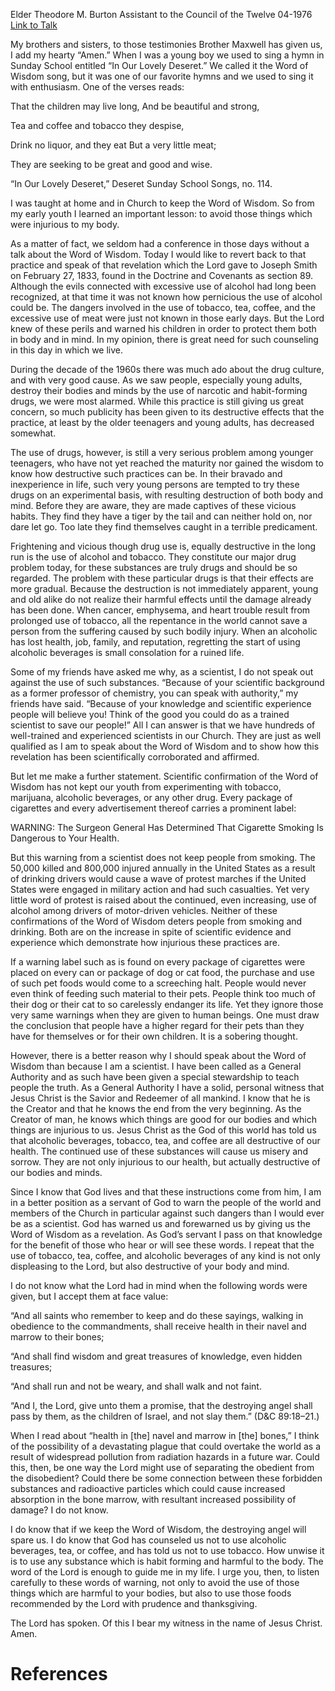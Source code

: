 Elder Theodore M. Burton
Assistant to the Council of the Twelve
04-1976
[Link to Talk](https://www.churchofjesuschrist.org/study/general-conference/1976/04/the-word-of-wisdom?lang=eng)

My brothers and sisters, to those testimonies Brother Maxwell has given us, I add my hearty “Amen.” When I was a young boy we used to sing a hymn in Sunday School entitled “In Our Lovely Deseret.” We called it the Word of Wisdom song, but it was one of our favorite hymns and we used to sing it with enthusiasm. One of the verses reads:





That the children may live long, And be beautiful and strong,

Tea and coffee and tobacco they despise,

Drink no liquor, and they eat But a very little meat;

They are seeking to be great and good and wise.





“In Our Lovely Deseret,” Deseret Sunday School Songs, no. 114.





I was taught at home and in Church to keep the Word of Wisdom. So from my early youth I learned an important lesson: to avoid those things which were injurious to my body.

As a matter of fact, we seldom had a conference in those days without a talk about the Word of Wisdom. Today I would like to revert back to that practice and speak of that revelation which the Lord gave to Joseph Smith on February 27, 1833, found in the Doctrine and Covenants as section 89. Although the evils connected with excessive use of alcohol had long been recognized, at that time it was not known how pernicious the use of alcohol could be. The dangers involved in the use of tobacco, tea, coffee, and the excessive use of meat were just not known in those early days. But the Lord knew of these perils and warned his children in order to protect them both in body and in mind. In my opinion, there is great need for such counseling in this day in which we live.

During the decade of the 1960s there was much ado about the drug culture, and with very good cause. As we saw people, especially young adults, destroy their bodies and minds by the use of narcotic and habit-forming drugs, we were most alarmed. While this practice is still giving us great concern, so much publicity has been given to its destructive effects that the practice, at least by the older teenagers and young adults, has decreased somewhat.

The use of drugs, however, is still a very serious problem among younger teenagers, who have not yet reached the maturity nor gained the wisdom to know how destructive such practices can be. In their bravado and inexperience in life, such very young persons are tempted to try these drugs on an experimental basis, with resulting destruction of both body and mind. Before they are aware, they are made captives of these vicious habits. They find they have a tiger by the tail and can neither hold on, nor dare let go. Too late they find themselves caught in a terrible predicament.

Frightening and vicious though drug use is, equally destructive in the long run is the use of alcohol and tobacco. They constitute our major drug problem today, for these substances are truly drugs and should be so regarded. The problem with these particular drugs is that their effects are more gradual. Because the destruction is not immediately apparent, young and old alike do not realize their harmful effects until the damage already has been done. When cancer, emphysema, and heart trouble result from prolonged use of tobacco, all the repentance in the world cannot save a person from the suffering caused by such bodily injury. When an alcoholic has lost health, job, family, and reputation, regretting the start of using alcoholic beverages is small consolation for a ruined life.

Some of my friends have asked me why, as a scientist, I do not speak out against the use of such substances. “Because of your scientific background as a former professor of chemistry, you can speak with authority,” my friends have said. “Because of your knowledge and scientific experience people will believe you! Think of the good you could do as a trained scientist to save our people!” All I can answer is that we have hundreds of well-trained and experienced scientists in our Church. They are just as well qualified as I am to speak about the Word of Wisdom and to show how this revelation has been scientifically corroborated and affirmed.

But let me make a further statement. Scientific confirmation of the Word of Wisdom has not kept our youth from experimenting with tobacco, marijuana, alcoholic beverages, or any other drug. Every package of cigarettes and every advertisement thereof carries a prominent label:

WARNING: The Surgeon General Has Determined That Cigarette Smoking Is Dangerous to Your Health.

But this warning from a scientist does not keep people from smoking. The 50,000 killed and 800,000 injured annually in the United States as a result of drinking drivers would cause a wave of protest marches if the United States were engaged in military action and had such casualties. Yet very little word of protest is raised about the continued, even increasing, use of alcohol among drivers of motor-driven vehicles. Neither of these confirmations of the Word of Wisdom deters people from smoking and drinking. Both are on the increase in spite of scientific evidence and experience which demonstrate how injurious these practices are.

If a warning label such as is found on every package of cigarettes were placed on every can or package of dog or cat food, the purchase and use of such pet foods would come to a screeching halt. People would never even think of feeding such material to their pets. People think too much of their dog or their cat to so carelessly endanger its life. Yet they ignore those very same warnings when they are given to human beings. One must draw the conclusion that people have a higher regard for their pets than they have for themselves or for their own children. It is a sobering thought.

However, there is a better reason why I should speak about the Word of Wisdom than because I am a scientist. I have been called as a General Authority and as such have been given a special stewardship to teach people the truth. As a General Authority I have a solid, personal witness that Jesus Christ is the Savior and Redeemer of all mankind. I know that he is the Creator and that he knows the end from the very beginning. As the Creator of man, he knows which things are good for our bodies and which things are injurious to us. Jesus Christ as the God of this world has told us that alcoholic beverages, tobacco, tea, and coffee are all destructive of our health. The continued use of these substances will cause us misery and sorrow. They are not only injurious to our health, but actually destructive of our bodies and minds.

Since I know that God lives and that these instructions come from him, I am in a better position as a servant of God to warn the people of the world and members of the Church in particular against such dangers than I would ever be as a scientist. God has warned us and forewarned us by giving us the Word of Wisdom as a revelation. As God’s servant I pass on that knowledge for the benefit of those who hear or will see these words. I repeat that the use of tobacco, tea, coffee, and alcoholic beverages of any kind is not only displeasing to the Lord, but also destructive of your body and mind.

I do not know what the Lord had in mind when the following words were given, but I accept them at face value:

“And all saints who remember to keep and do these sayings, walking in obedience to the commandments, shall receive health in their navel and marrow to their bones;

“And shall find wisdom and great treasures of knowledge, even hidden treasures;

“And shall run and not be weary, and shall walk and not faint.

“And I, the Lord, give unto them a promise, that the destroying angel shall pass by them, as the children of Israel, and not slay them.” (D&C 89:18–21.)

When I read about “health in [the] navel and marrow in [the] bones,” I think of the possibility of a devastating plague that could overtake the world as a result of widespread pollution from radiation hazards in a future war. Could this, then, be one way the Lord might use of separating the obedient from the disobedient? Could there be some connection between these forbidden substances and radioactive particles which could cause increased absorption in the bone marrow, with resultant increased possibility of damage? I do not know.

I do know that if we keep the Word of Wisdom, the destroying angel will spare us. I do know that God has counseled us not to use alcoholic beverages, tea, or coffee, and has told us not to use tobacco. How unwise it is to use any substance which is habit forming and harmful to the body. The word of the Lord is enough to guide me in my life. I urge you, then, to listen carefully to these words of warning, not only to avoid the use of those things which are harmful to your bodies, but also to use those foods recommended by the Lord with prudence and thanksgiving.

The Lord has spoken. Of this I bear my witness in the name of Jesus Christ. Amen.

# References
